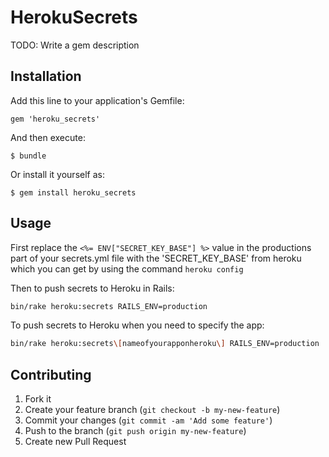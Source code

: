 # HerokuSecrets

TODO: Write a gem description

## Installation

Add this line to your application's Gemfile:

    gem 'heroku_secrets'

And then execute:

    $ bundle

Or install it yourself as:

    $ gem install heroku_secrets

## Usage

First replace the `<%= ENV["SECRET_KEY_BASE"] %>` value in the productions part of your secrets.yml file with the 'SECRET_KEY_BASE' from heroku which you can get by using the command `heroku config`

Then to push secrets to Heroku in Rails:

```sh
bin/rake heroku:secrets RAILS_ENV=production
```

To push secrets to Heroku when you need to specify the app:

```sh
bin/rake heroku:secrets\[nameofyourapponheroku\] RAILS_ENV=production
```

## Contributing

1. Fork it
2. Create your feature branch (`git checkout -b my-new-feature`)
3. Commit your changes (`git commit -am 'Add some feature'`)
4. Push to the branch (`git push origin my-new-feature`)
5. Create new Pull Request
